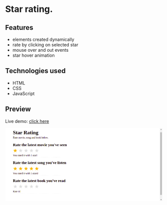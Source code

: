 # Star rating.

## Features

- elements created dynamically
- rate by clicking on selected star
- mouse over and out events
- star hover animation

## Technologies used

- HTML
- CSS
- JavaScript

## Preview

Live demo: [click here](https://pawelpohland.github.io/star-rating/)

[![App screenshot](preview.png "Preview - screenshot")](https://pawelpohland.github.io/star-rating/)
